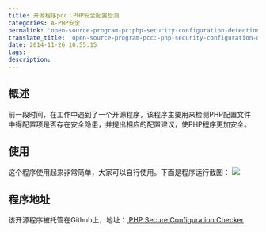 ```yaml
---
title: 开源程序pcc：PHP安全配置检测
categories: A-PHP安全
permalink: 'open-source-program-pc:php-security-configuration-detection'
translate_title: 'open-source-program-pcc:-php-security-configuration-detection'
date: 2014-11-26 10:55:15
tags:
description:
---
```

## 概述
前一段时间，在工作中遇到了一个开源程序，该程序主要用来检测PHP配置文件中得配置项是否存在安全隐患，并提出相应的配置建议，使PHP程序更加安全。

## 使用
这个程序使用起来非常简单，大家可以自行使用。下面是程序运行截图：
![](https://raw.githubusercontent.com/tudouya/blogSource/master/images/QQ20141126-1@2x.png)

## 程序地址
该开源程序被托管在Github上，地址：[ PHP Secure Configuration Checker ](https://github.com/sektioneins/pcc)